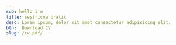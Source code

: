 ```yaml
---
sub: hello i'm
title: sestricna bratic
desc: Lorem ipsum, dolor sit amet consectetur adipisicing elit.
btn:  Download CV
slug: /cv.pdf/
---
```

